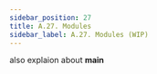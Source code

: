 ```yaml
---
sidebar_position: 27
title: A.27. Modules
sidebar_label: A.27. Modules (WIP)
---
```


also explaion about __main__